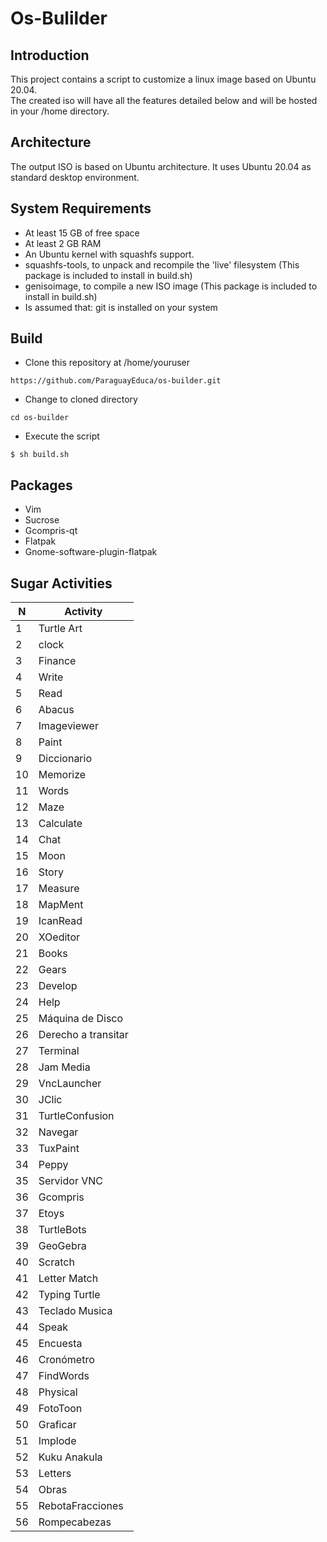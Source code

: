 # Os-Bulilder
## Introduction
This project contains a script to customize a linux image based on Ubuntu 20.04. <br/>
The created iso will have all the features detailed below and will be hosted in your /home directory.
## Architecture
The output ISO is based on Ubuntu architecture. It uses Ubuntu 20.04 as standard desktop environment.

## System Requirements
- At least 15 GB of free space
- At least 2 GB RAM
- An Ubuntu kernel with squashfs support.
- squashfs-tools, to unpack and recompile the 'live' filesystem (This package is included to install in build.sh)
- genisoimage, to compile a new ISO image (This package is included to install in build.sh)
- Is assumed that: git is installed on your system

## Build
- Clone this repository at /home/youruser
 ```
https://github.com/ParaguayEduca/os-builder.git
```
- Change to cloned directory
```
cd os-builder
```
- Execute the script
```
$ sh build.sh
```

## Packages
- Vim
- Sucrose
- Gcompris-qt
- Flatpak
- Gnome-software-plugin-flatpak
## Sugar Activities
| N  | Activity            |
| -- | ------------------- |
| 1  | Turtle Art          |
| 2  | clock               |
| 3  | Finance             |
| 4  | Write               |
| 5  | Read                |
| 6  | Abacus              |
| 7  | Imageviewer         |
| 8  | Paint               |
| 9  | Diccionario         |
| 10 | Memorize            |
| 11 | Words               |
| 12 | Maze                |
| 13 | Calculate           |
| 14 | Chat                |
| 15 | Moon                |
| 16 | Story               |
| 17 | Measure             |
| 18 | MapMent             |
| 19 | IcanRead            |
| 20 | XOeditor            |
| 21 | Books               |
| 22 | Gears               |
| 23 | Develop             |
| 24 | Help                |
| 25 | Máquina de Disco    |
| 26 | Derecho a transitar |
| 27 | Terminal            |
| 28 | Jam Media           |
| 29 | VncLauncher         |
| 30 | JClic               |
| 31 | TurtleConfusion     |
| 32 | Navegar             |
| 33 | TuxPaint            |
| 34 | Peppy               |
| 35 | Servidor VNC        |
| 36 | Gcompris            |
| 37 | Etoys               |
| 38 | TurtleBots          |
| 39 | GeoGebra            |
| 40 | Scratch             |
| 41 | Letter Match        |
| 42 | Typing Turtle       |
| 43 | Teclado Musica      |
| 44 | Speak               |
| 45 | Encuesta            |
| 46 | Cronómetro          |
| 47 | FindWords           |
| 48 | Physical            |
| 49 | FotoToon            |
| 50 | Graficar            |
| 51 | Implode             |
| 52 | Kuku Anakula        |
| 53 | Letters             |
| 54 | Obras               |
| 55 | RebotaFracciones    |
| 56 | Rompecabezas        |